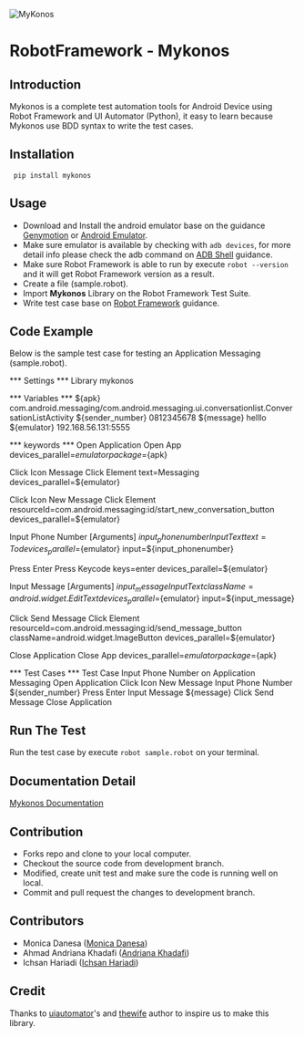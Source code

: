 ![MyKonos](https://user-images.githubusercontent.com/23183123/61592548-c8c66980-abfe-11e9-9763-e180fb12ab40.png)

RobotFramework - Mykonos
==================================================

Introduction
------------
Mykonos is a complete test automation tools for Android Device using Robot Framework and UI Automator (Python), it easy to learn because Mykonos use BDD syntax to write the test cases.

Installation
------------

     pip install mykonos

Usage
-----
 * Download and Install the android emulator base on the guidance [Genymotion](https://www.genymotion.com/) or [Android Emulator](https://github.com/codepath/android_guides/wiki/Installing-Android-SDK-Tools).
 * Make sure emulator is available by checking with `adb devices`, for more detail info please check the adb command on [ADB Shell](http://adbshell.com/commands/adb-devices) guidance.
 * Make sure Robot Framework is able to run by execute `robot --version` and it will get Robot Framework version as a result.
 * Create a file (sample.robot).
 * Import __Mykonos__ Library on the Robot Framework Test Suite.
 * Write test case base on [Robot Framework](http://robotframework.org/robotframework/latest/RobotFrameworkUserGuide.html#libdoc) guidance.

Code Example
-----
Below is the sample test case for testing an Application Messaging (sample.robot).


*** Settings ***
    Library                                               mykonos

*** Variables ***
    ${apk}                                            com.android.messaging/com.android.messaging.ui.conversationlist.ConversationListActivity
    ${sender_number}                                  0812345678
    ${message}                                        helllo
    ${emulator}                                       192.168.56.131:5555

*** keywords ***
Open Application
    Open App                                        devices_parallel=${emulator}     package=${apk}

Click Icon Message
    Click Element                                   text=Messaging    devices_parallel=${emulator}

Click Icon New Message
    Click Element                                   resourceId=com.android.messaging:id/start_new_conversation_button   devices_parallel=${emulator}

Input Phone Number
    [Arguments]                                     ${input_phonenumber}
    Input Text                                      text=To    devices_parallel=${emulator}   input=${input_phonenumber}

Press Enter
    Press Keycode                                   keys=enter     devices_parallel=${emulator}

Input Message
    [Arguments]                                     ${input_message}
    Input Text                                      className=android.widget.EditText   devices_parallel=${emulator}   input=${input_message}

Click Send Message
    Click Element                                   resourceId=com.android.messaging:id/send_message_button    className=android.widget.ImageButton      devices_parallel=${emulator}

Close Application
    Close App                                       devices_parallel=${emulator}      package=${apk}

*** Test Cases ***
Test Case Input Phone Number on Application Messaging
    Open Application
    Click Icon New Message
    Input Phone Number                              ${sender_number}
    Press Enter
    Input Message                                   ${message}
    Click Send Message
    Close Application


Run The Test
------------
Run the test case by execute `robot sample.robot` on your terminal.

Documentation Detail
--------------------
[Mykonos Documentation](https://mykonos.readthedocs.io/)

Contribution
-------------
* Forks repo and clone to your local computer.
* Checkout the source code from development branch.
* Modified, create unit test and make sure the code is running well on local.
* Commit and pull request the changes to development branch.

Contributors
-------------
 * Monica Danesa ([Monica Danesa](https://github.com/monicadanesa)) <br />
 * Ahmad Andriana Khadafi ([Andriana Khadafi](https://github.com/d4f1))
 * Ichsan Hariadi ([Ichsan Hariadi](https://github.com/pythonjokeun))

Credit
-------------
Thanks to [uiautomator](https://github.com/xiaocong/uiautomator)'s and [thewife](https://github.com/pythonjokeun/thewife) author to inspire us to make this library.
